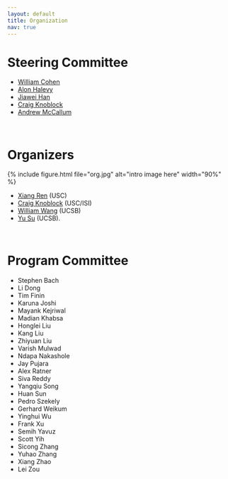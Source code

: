 ```yaml
---
layout: default
title: Organization
nav: true
---
```


# Steering Committee

+ [William Cohen](http://www.cs.cmu.edu/~wcohen/)
+ [Alon Halevy](https://homes.cs.washington.edu/~alon/)
+ [Jiawei Han](http://hanj.cs.illinois.edu/)
+ [Craig Knoblock](http://usc-isi-i2.github.io/knoblock/)
+ [Andrew McCallum](https://people.cs.umass.edu/~mccallum/)

<br>

# Organizers

{% include figure.html file="org.jpg" alt="intro image here" width="90%" %}

+ [Xiang Ren](http://xren7.web.engr.illinois.edu/) (USC)
+ [Craig Knoblock](http://usc-isi-i2.github.io/knoblock/) (USC/ISI)
+ [William Wang](https://www.cs.ucsb.edu/~william/) (UCSB)
+ [Yu Su](http://cs.ucsb.edu/~ysu/) (UCSB).

<br>

# Program Committee

+ Stephen Bach
+ Li Dong
+ Tim Finin
+ Karuna Joshi
+ Mayank Kejriwal
+ Madian Khabsa
+ Honglei Liu
+ Kang Liu
+ Zhiyuan Liu
+ Varish Mulwad
+ Ndapa Nakashole
+ Jay Pujara
+ Alex Ratner
+ Siva Reddy
+ Yangqiu Song
+ Huan Sun
+ Pedro Szekely
+ Gerhard Weikum
+ Yinghui Wu
+ Frank Xu
+ Semih Yavuz
+ Scott Yih
+ Sicong Zhang
+ Yuhao Zhang
+ Xiang Zhao
+ Lei Zou


<br>

